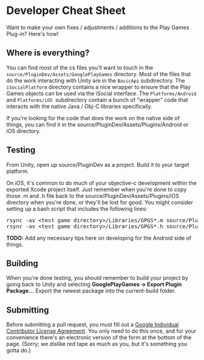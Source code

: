 # Developer Cheat Sheet #

Want to make your own fixes / adjustments / additions to the Play Games Plug-in? Here's how!

## Where is everything? ##

You can find most of the cs files you'll want to touch in the `source/PluginDev/Assets/GooglePlayGames` directory. Most of the files that do the work interacting with Unity are in the `BasicApi` subdirectory. The `iSocialPlatform` directory contains a nice wrapper to ensure that the Play Games objects can be used via the iSocial interface. The `Platforms/Android` and `Platforms/iOS `subdirectory contain a bunch of "wrapper" code that interacts with the native Java / Obj-C libraries specifically.

If you're looking for the code that does the work on the native side of things, you can find it in the source/PluginDev/Assets/Plugins/Android or iOS directory.

## Testing ##

From Unity, open up source/PluginDev as a project.
Build it to your target platform.

On iOS, it's common to do much of your objective-c development within the exported Xcode project itself. Just remember when you're done to copy those .m and .h file back to the source/PluginDev/Assets/Plugins/iOS directory when you're done, or they'll be lost for good. You might consider setting up a bash script that includes the following lines:

<pre>
rsync -av &lt;test game directory&gt;/Libraries/GPGS*.m source/PluginDev/Assets/Plugins/iOS/
rsync -av &lt;test game directory&gt;/Libraries/GPGS*.h source/PluginDev/Assets/Plugins/iOS/
</pre>

**TODO:** Add any necessary tips here on developing for the Android side of things.

## Building ##

When you're done testing, you should remember to build your project by going back to Unity and selecting **GooglePlayGames -> Export Plugin Package...** Export the newest package into the current-build folder.

## Submitting ##

Before submitting a pull request, you must fill out a [Google Individual Contributor License Agreement](https://developers.google.com/open-source/cla/individual). You only need to do this once, and for your convenience there's an electronic version of the form at the bottom of the page. (Sorry; we dislike red tape as much as you, but it's something you gotta do.)
